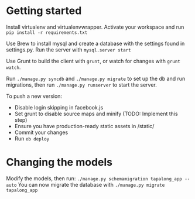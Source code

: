 Getting started
=========

Install virtualenv and virtualenvwrapper. Activate your workspace and run `pip install -r requirements.txt` 

Use Brew to install mysql and create a database with the settings found in settings.py. Run the server with `mysql.server start`

Use Grunt to build the client with `grunt`, or watch for changes with `grunt watch`.

Run `./manage.py syncdb` and `./manage.py migrate` to set up the db and run migrations, then run `./manage.py runserver` to start the server.

To push a new version:
- Disable login skipping in facebook.js
- Set grunt to disable source maps and minify (TODO: Implement this step)
- Ensure you have production-ready static assets in /static/
- Commit your changes
- Run `eb deploy`

Changing the models 
=========

Modify the models, then run: `./manage.py schemamigration tapalong_app --auto`
You can now migrate the database with `./manage.py migrate tapalong_app`

